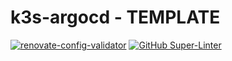 # k3s-argocd - TEMPLATE

[![renovate-config-validator](./actions/workflows/renovate-config-validator.yaml/badge.svg)](./actions/workflows/renovate-config-validator.yaml) [![GitHub Super-Linter](./workflows/Lint%20Code%20Base/badge.svg)](https://github.com/marketplace/actions/super-linter)
